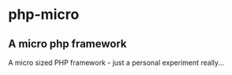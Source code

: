 # php-micro

## A micro php framework

A micro sized PHP framework - just a personal experiment really...
